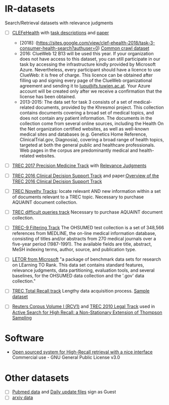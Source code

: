# IR-datasets
Search/Retrieval datasets with relevance judgments


- [ ] [CLEFeHealth](https://github.com/CLEFeHealth) with [task descriptions](https://sites.google.com/site/clefehealth/tasks) and [paper](http://doras.dcu.ie/20122/1/SIGIR1013ws_paper12_cameraReady.pdf)
  - [2018]: (https://sites.google.com/view/clef-ehealth-2018/task-3-consumer-health-search?authuser=0) [Common crawl dataset](https://sites.google.com/view/clef-ehealth-2018/task-3-consumer-health-search?authuser=0#h.p_BVbszFZoWcNY)
  - 2016: ClueWeb 12 B13 will be used this year. If your organization does not have access to this dataset, you can still participate in our task by accessing the infrastructure kindly provided by Microsoft Azure. Nevertheless, every participant should have a licence to use ClueWeb: it is free of charge. This licence can be obtained after filling up and signing every page of the ClueWeb organizational agreement and sending it to lupu@ifs.tuwien.ac.at. Your Azure account will be created only after we receive a confirmation that the license has been obtained.
  - 2013-2015: The data set for task 3 consists of a set of medical-related documents, provided by the Khresmoi project. This collection contains documents covering a broad set of medical topics, and does not contain any patient information. The documents in the collection come from several online sources, including the Health On the Net organization certified websites, as well as well-known medical sites and databases (e.g. Genetics Home Reference, ClinicalTrial.gov, Diagnosia), covering a broad range of health topics, targeted at both the general public and healthcare professionals. Web pages in the corpus are predominantly medical and health-related websites.


- [ ] [TREC 2017 Precision Medicine Track](http://www.trec-cds.org/2017.html) with [Relevance Judgments](https://trec.nist.gov/data/precmed2017.html)
- [ ] [TREC 2016 Clinical Decision Support Track](http://www.trec-cds.org/2016.html) and paper:[Overview of the TREC 2016 Clinical Decision Support Track](https://trec.nist.gov/pubs/trec25/papers/Overview-CL.pdf)
- [ ] [TREC Novelty Tracks](https://trec.nist.gov/data/novelty.html): locate relevant AND new information within a set of documents relevant to a TREC topic. Necessary to purchase AQUAINT document collection.
- [ ]  [TREC difficult queries track](https://trec.nist.gov/data/t14_robust.html) Necessary to purchase AQUAINT document collection.
- [ ] [TREC-9 Filtering Track](https://trec.nist.gov/data/t9_filtering.html) The OHSUMED test collection is a set of 348,566 references from MEDLINE, the on-line medical information database, consisting of titles and/or abstracts from 270 medical journals over a five-year period (1987-1991). The available fields are title, abstract, MeSH indexing terms, author, source, and publication type.
- [ ] [LETOR from Microsoft](https://www.microsoft.com/en-us/research/project/letor-learning-rank-information-retrieval/?from=http%3A%2F%2Fresearch.microsoft.com%2Fen-us%2Fum%2Fbeijing%2Fprojects%2Fletor%2F) "a package of benchmark data sets for research on LEarning TO Rank. This data set contains standard features, relevance judgments, data partitioning, evaluation tools, and several baselines, for the OHSUMED data collection and the '.gov' data collection." 
- [ ] [TREC Total Recall track](https://plg.uwaterloo.ca/~gvcormac/total-recall/) Lengthy data acquisition process. [Sample dataset](https://github.com/hical/sample-dataset)
- [ ] [Reuters Corpus Volume I (RCV1)](http://scikit-learn.org/0.19/datasets/rcv1.html) and [TREC 2010 Legal Track](https://trec.nist.gov/data/legal10.html) used in [Active Search for High Recall: a Non-Stationary Extension of Thompson Sampling](https://arxiv.org/abs/1712.09550)


# Software

- [Open sourced system for High-Recall retrieval with a nice interface](https://hical.github.io) Commercial use - GNU General Public License v3.0

# Other datasets 
- [ ]  [Pubmed data](ftp://ftp.ncbi.nlm.nih.gov/pubmed/updatefiles/README.txt) and [Daily update files](ftp://ftp.ncbi.nlm.nih.gov/pubmed/updatefiles) sign as Guest
- [ ] [arxiv data](https://arxiv.org/help/bulk_data)

